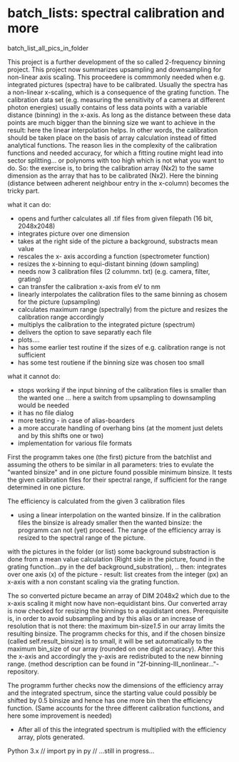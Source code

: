# batch_lists: spectral calibration and more
batch_list_all_pics_in_folder 

This project is a further development of the so called 2-frequency binning project. This 
project now summarizes upsampling and downsampling for non-linear axis scaling. 
This proceedere is commmonly needed
when e.g. integrated pictures (spectra) have to be calibrated. Usually the spectra has 
a non-linear x-scaling, which is a consequence of the grating function. The calibration 
data set (e.g. measuring the sensitivity of a camera at different photon energies) usually
contains of less data points with a variable distance (binning) in the x-axis. As long
as the distance between these data points are much bigger than the binning size we 
want to achieve in the result: here the linear interpolation helps. 
In other words, the calibration should be taken place on the basis of array calculation
instead of fitted analytical functions. The reason lies in the complexity of the calibration
functions and needed accuracy, for which a fitting routine might lead into sector splitting... or
polynoms with too high which
is not what you want to do. So: the exercise is, to bring the calibration array (Nx2) to the
same dimension as the array that has to be calibrated (Nx2). Here the binning (distance between
adherent neighbour entry in the x-column) becomes the tricky part.



what it can do:

- opens and further calculates all .tif files from given filepath (16 bit, 2048x2048) 
- integrates picture over one dimension
- takes at the right side of the picture a background, substracts mean value
- rescales the x- axis according a function (spectrometer function)
- resizes the x-binning to equi-distant binning (down sampling)
- needs now 3 calibration files (2 colummn. txt) (e.g. camera, filter, grating)
- can transfer the calibration x-axis from eV to nm
- linearly interpolates the calibration files to the same binning as chosem for the picture (upsampling)
- calculates maximum range (spectrally) from the picture and resizes the calibration range accordingly
- multiplys the calibration to the integrated picture (spectrum)
- delivers the option to save separatly each file
- plots....
- has some earlier test routine if the sizes of e.g. calibration range is not sufficient
- has some test routiene if the binning size was chosen too small


what it cannot do:
- stops working if the input binning of the calibration files is smaller than the wanted one
... here a switch from  upsampling to downsampling would be needed
- it has no file dialog
- more testing - in case of alias-boarders
- a more accurate handling of overhang bins (at the moment just delets and by this shifts one or two)
- implementation for various file formats 

First the programm takes one (the first) picture from the batchlist and
assuming the others to be similar in all parameters: tries to evulate the "wanted binsize" and
in one picture found possible minimum binsize.
It tests the given calibration files for their spectral range, if 
sufficient for the range determined in one picture.

The efficiency is calculated from the given 3 calibration files 
- using a linear interpolation on the wanted binsize. If in 
the calibration files the binsize is already smaller then the 
wanted binsize: the programm can not (yet) proceed.
The range of the efficiency array is resized to the spectral
range of the picture.

with the pictures in the folder (or list) 
 some background substraction is done from a mean value calculation 
(Right side in the picture, found in the grating function...py in the def background_substration), 
.. then:
integrates over one axis (x) of the picture - result: list
creates from the integer (px) an x-axis with a non constant scaling
via the grating function.

The so converted picture became an array of DIM 2048x2 which due to the x-axis scaling
it might now have non-equidistant bins.
Our converted array is now checked for resizing the binnings to a equidistant ones.
Prerequisite is, in order to avoid subsampling and by this alias or an increase of
resolution that is not there: the maximum bin-size*1.5* in our array limits the resulting
binsize. The programm checks for this, and if the chosen binsize (called self.result_binsize)
is to small, it will be set automatically to the maximum bin_size of our array (rounded on one digit accuracy).
After this the x-axis and accordingly the y-axis are redistributed to the new binning range.
(method description can be found in "2f-binning-III_nonlinear..."- repository. 

The programm further checks now the dimensions of the efficiency array 
and the integrated spectrum, since the starting value could possibly be
shifted by 0.5 binsize and hence has one more bin then the efficiency 
function. (Same accounts for the three different calibration functions, 
and here some improvement is needed)
- After all of this the integrated spectrum is multiplied with the 
efficiency array, plots generated.


Python 3.x //
import py in py //
...still in progress...
